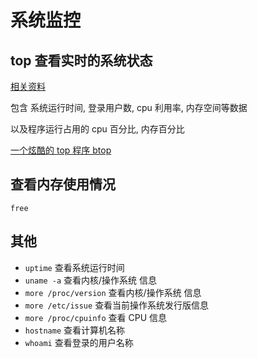 # 系统监控

## top 查看实时的系统状态

[相关资料](https://www.cnblogs.com/mengchunchen/p/9669704.html)

包含 系统运行时间, 登录用户数, cpu 利用率, 内存空间等数据

以及程序运行占用的 cpu 百分比, 内存百分比

[一个炫酷的 top 程序 btop](https://github.com/aristocratos/btop)

## 查看内存使用情况

`free`

## 其他

- `uptime` 查看系统运行时间
- `uname -a` 查看内核/操作系统 信息
- `more /proc/version` 查看内核/操作系统 信息
- `more /etc/issue` 查看当前操作系统发行版信息
- `more /proc/cpuinfo` 查看 CPU 信息
- `hostname` 查看计算机名称
- `whoami` 查看登录的用户名称
